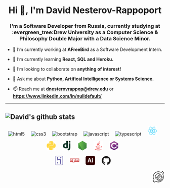 <h1 align="center">Hi 👋, I'm David Nesterov-Rappoport</h1>
<h3 align="center">I'm a Software Developer from Russia, currently studying at :evergreen_tree:Drew University as a Computer Science & Philosophy Double Major with a Data Science Minor.</h3>

- 🔭 I’m currently working at **AFreeBird** as a Software Development Intern.

- 🌱 I’m currently learning **React, SQL and Heroku.**

- 👯 I’m looking to collaborate on **anything of interest!**

- 💬 Ask me about **Python, Artifical Intelligence or Systems Science.**

- 📫 Reach me at **dnesterovrappop@drew.edu** or **https://www.linkedin.com/in/nulldefault/**

---
![David's github stats](https://github-readme-stats.vercel.app/api?username=NullDefault&count_private=true&hide=issues,prs&show_icons=true&theme=tokyonight)
---
<p align="center" alt="frontend">
  <img src="https://devicons.github.io/devicon/devicon.git/icons/html5/html5-original-wordmark.svg" alt="html5" width="30" height="30"/>  &nbsp;&nbsp;&nbsp;
  <img src="https://devicons.github.io/devicon/devicon.git/icons/css3/css3-original-wordmark.svg" alt="css3" width="30" height="30"/>  &nbsp;&nbsp;&nbsp;
  <img src="https://devicons.github.io/devicon/devicon.git/icons/bootstrap/bootstrap-plain.svg" alt="bootstrap" width="30" height="30"/>  &nbsp;&nbsp;&nbsp;
  <img src="https://devicons.github.io/devicon/devicon.git/icons/javascript/javascript-original.svg" alt="javascript" width="30" height="30"/>  &nbsp;&nbsp;&nbsp;
  <img src="https://devicons.github.io/devicon/devicon.git/icons/typescript/typescript-original.svg" alt="typescript" width="30" height="30"/>  &nbsp;&nbsp;&nbsp;
  <img src="https://github.com/devicons/devicon/blob/master/icons/react/react-original.svg" alt="react" width="30" height="30"/>  &nbsp;&nbsp;&nbsp;
</p>
<p align="center" alt="backend">
  <img src="https://github.com/devicons/devicon/blob/master/icons/python/python-plain.svg" alt="python" width="30" height="30"/>  &nbsp;&nbsp;&nbsp;
  <img src="https://github.com/devicons/devicon/blob/master/icons/django/django-plain.svg" alt="django" width="30" height="30"/>  &nbsp;&nbsp;&nbsp;
  <img src="https://github.com/devicons/devicon/blob/master/icons/nodejs/nodejs-original.svg" alt="nodejs" width="30" height="30"/>  &nbsp;&nbsp;&nbsp;
  <img src="https://github.com/devicons/devicon/blob/master/icons/java/java-plain.svg" alt="java" width="30" height="30"/>  &nbsp;&nbsp;&nbsp;
  <img src="https://github.com/devicons/devicon/blob/master/icons/csharp/csharp-original.svg" alt="c#" width="30" height="30"/>  &nbsp;&nbsp;&nbsp;
</p>
<p align="center" alt="tools">
     <img src="https://github.com/devicons/devicon/blob/master/icons/heroku/heroku-original.svg" alt="heroku" width="30" height="30"/>  &nbsp;&nbsp;&nbsp;
     <img src="https://github.com/devicons/devicon/blob/master/icons/npm/npm-original-wordmark.svg" alt="npm" width="30" height="30"/>  &nbsp;&nbsp;&nbsp;
     <img src="https://github.com/devicons/devicon/blob/master/icons/illustrator/illustrator-plain.svg" alt="illustrator" width="30" height="30"/>  &nbsp;&nbsp;&nbsp;
     <img src="https://github.com/devicons/devicon/blob/master/icons/github/github-original.svg" alt="github" width="30" height="30"/>  &nbsp;&nbsp;&nbsp;
</p>
<img src="https://github.com/NullDefault/personal_website/blob/master/src/static/assets/icons/null-icon.png"
     alt="null icon"
     align="right"
     height=40
     width=40/>
